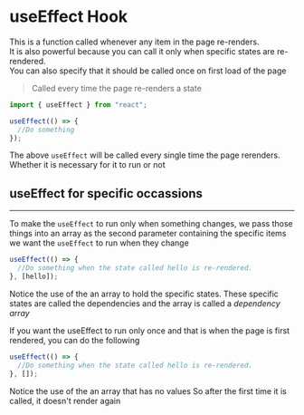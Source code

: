 <!-- @format -->

# useEffect Hook

This is a function called whenever any item in the page re-renders. <br />
It is also powerful because you can call it only when specific states are re-rendered. <br />
You can also specify that it should be called once on first load of the page

> Called every time the page re-renders a state

```jsx
import { useEffect } from "react";

useEffect(() => {
  //Do something
});
```

The above `useEffect` will be called every single time the page rerenders. Whether it is necessary for it to run or not

## useEffect for specific occassions

---

To make the `useEffect` to run only when something changes, we pass those things into an array as the second parameter containing the specific items we want the `useEffect` to run when they change

```jsx
useEffect(() => {
  //Do something when the state called hello is re-rendered.
}, [hello]);
```

Notice the use of the an array to hold the specific states. These specific states are called the dependencies and the array is called a _dependency array_

If you want the useEffect to run only once and that is when the page is first rendered, you can do the following

```jsx
useEffect(() => {
  //Do something when the state called hello is re-rendered.
}, []);
```

Notice the use of the an array that has no values So after the first time it is called, it doesn't render again
